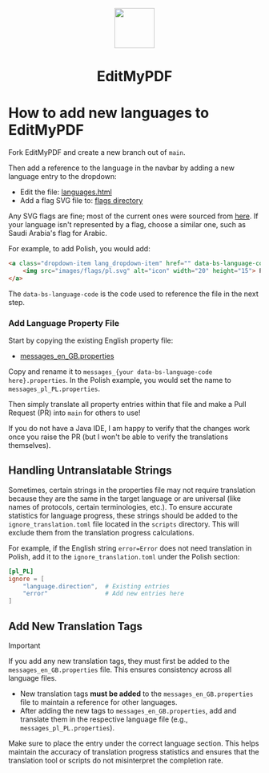 <p align="center">
  <img src="https://raw.githubusercontent.com/EditMyPDF-Tools/EditMyPDF/main/docs/stirling.png" width="80">
  <br>
  <h1 align="center">EditMyPDF</h1>
</p>

# How to add new languages to EditMyPDF

Fork EditMyPDF and create a new branch out of `main`.

Then add a reference to the language in the navbar by adding a new language entry to the dropdown:

- Edit the file: [languages.html](https://github.com/EditMyPDF-Tools/EditMyPDF/blob/main/src/main/resources/templates/fragments/languages.html)
- Add a flag SVG file to: [flags directory](https://github.com/EditMyPDF-Tools/EditMyPDF/tree/main/src/main/resources/static/images/flags)

Any SVG flags are fine; most of the current ones were sourced from [here](https://flagicons.lipis.dev/). If your language isn't represented by a flag, choose a similar one, such as Saudi Arabia's flag for Arabic.

For example, to add Polish, you would add:

```html
<a class="dropdown-item lang_dropdown-item" href="" data-bs-language-code="pl_PL">
    <img src="images/flags/pl.svg" alt="icon" width="20" height="15"> Polski
</a>
```

The `data-bs-language-code` is the code used to reference the file in the next step.

### Add Language Property File

Start by copying the existing English property file:

- [messages_en_GB.properties](https://github.com/EditMyPDF-Tools/EditMyPDF/blob/main/src/main/resources/messages_en_GB.properties)

Copy and rename it to `messages_{your data-bs-language-code here}.properties`. In the Polish example, you would set the name to `messages_pl_PL.properties`.

Then simply translate all property entries within that file and make a Pull Request (PR) into `main` for others to use!

If you do not have a Java IDE, I am happy to verify that the changes work once you raise the PR (but I won't be able to verify the translations themselves).

## Handling Untranslatable Strings

Sometimes, certain strings in the properties file may not require translation because they are the same in the target language or are universal (like names of protocols, certain terminologies, etc.). To ensure accurate statistics for language progress, these strings should be added to the `ignore_translation.toml` file located in the `scripts` directory. This will exclude them from the translation progress calculations.

For example, if the English string `error=Error` does not need translation in Polish, add it to the `ignore_translation.toml` under the Polish section:

```toml
[pl_PL]
ignore = [
    "language.direction",  # Existing entries
    "error"                # Add new entries here
]
```

## Add New Translation Tags

> [!IMPORTANT]
> If you add any new translation tags, they must first be added to the `messages_en_GB.properties` file. This ensures consistency across all language files.

- New translation tags **must be added** to the `messages_en_GB.properties` file to maintain a reference for other languages.
- After adding the new tags to `messages_en_GB.properties`, add and translate them in the respective language file (e.g., `messages_pl_PL.properties`).

Make sure to place the entry under the correct language section. This helps maintain the accuracy of translation progress statistics and ensures that the translation tool or scripts do not misinterpret the completion rate.
